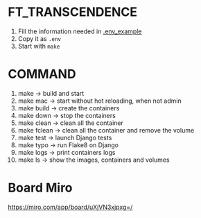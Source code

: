 # FT_TRANSCENDENCE
1. Fill the information needed in [.env_example](.env_example)
2. Copy it as `.env`
3. Start with `make`

# COMMAND 
1. make         -> build and start
2. make mac     -> start without hot reloading, when not admin
3. make build   -> create the containers
4. make down    -> stop the containers
5. make clean   -> clean all the container
6. make fclean  -> clean all the container and remove the volume
7. make test    -> launch Django tests
8. make typo    -> run Flake8 on Django
9. make logs    -> print containers logs
10. make ls     -> show the images, containers and volumes

# Board Miro
https://miro.com/app/board/uXjVN3xjpxg=/
